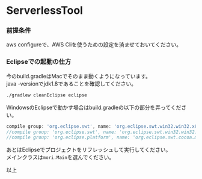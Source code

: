 # ServerlessTool

### 前提条件
aws configureで、AWS Cliを使うための設定を済ませておいてください。

### Eclipseでの起動の仕方
今のbuild.gradleはMacでそのまま動くようになっています。  
java -versionでjdk1.8であることを確認してください。  
```bash
./gradlew cleanEclipse eclipse
```
WindowsのEclipseで動かす場合はbuild.gradleの以下の部分を弄ってください。  
```gradle
compile group: 'org.eclipse.swt', name: 'org.eclipse.swt.win32.win32.x86_64', version: '4.3'
//compile group: 'org.eclipse.swt', name: 'org.eclipse.swt.win32.win32.x86', version: '4.3'
//compile group: 'org.eclipse.platform', name: 'org.eclipse.swt.cocoa.macosx.x86_64', version: '3.109.0', transitive: false
```

あとはEclipseでプロジェクトをリフレッシュして実行してください。  
メインクラスは```mori.Main```を選んでください。

以上
